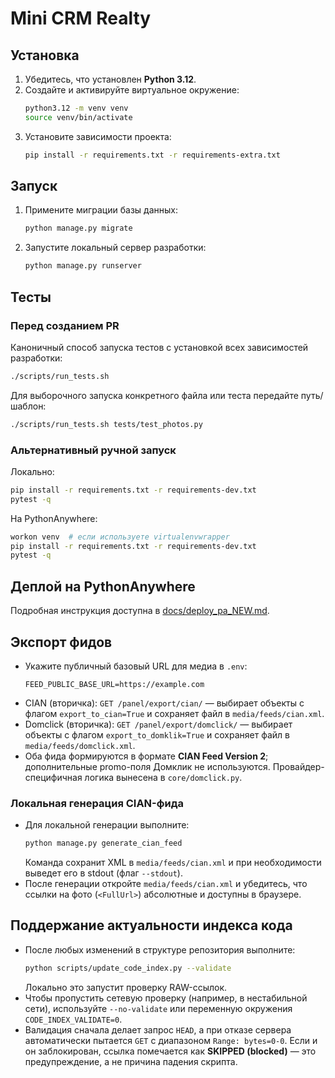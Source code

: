 # Mini CRM Realty

## Установка
1. Убедитесь, что установлен **Python 3.12**.
2. Создайте и активируйте виртуальное окружение:
   ```bash
   python3.12 -m venv venv
   source venv/bin/activate
   ```
3. Установите зависимости проекта:
   ```bash
   pip install -r requirements.txt -r requirements-extra.txt
   ```

## Запуск
1. Примените миграции базы данных:
   ```bash
   python manage.py migrate
   ```
2. Запустите локальный сервер разработки:
   ```bash
   python manage.py runserver
   ```

## Тесты

### Перед созданием PR

Каноничный способ запуска тестов с установкой всех зависимостей разработки:

```bash
./scripts/run_tests.sh
```

Для выборочного запуска конкретного файла или теста передайте путь/шаблон:

```bash
./scripts/run_tests.sh tests/test_photos.py
```

### Альтернативный ручной запуск

Локально:
```bash
pip install -r requirements.txt -r requirements-dev.txt
pytest -q
```
На PythonAnywhere:
```bash
workon venv  # если используете virtualenvwrapper
pip install -r requirements.txt -r requirements-dev.txt
pytest -q
```

## Деплой на PythonAnywhere
Подробная инструкция доступна в [docs/deploy_pa_NEW.md](docs/deploy_pa_NEW.md).

## Экспорт фидов

- Укажите публичный базовый URL для медиа в `.env`:
  ```env
  FEED_PUBLIC_BASE_URL=https://example.com
  ```
- CIAN (вторичка): `GET /panel/export/cian/` — выбирает объекты с флагом `export_to_cian=True` и сохраняет файл в `media/feeds/cian.xml`.
- Domclick (вторичка): `GET /panel/export/domclick/` — выбирает объекты с флагом `export_to_domklik=True` и сохраняет файл в `media/feeds/domclick.xml`.
- Оба фида формируются в формате **CIAN Feed Version 2**; дополнительные promo-поля Домклик не используются. Провайдер-специфичная логика вынесена в `core/domclick.py`.

### Локальная генерация CIAN-фида

- Для локальной генерации выполните:
  ```bash
  python manage.py generate_cian_feed
  ```
  Команда сохранит XML в `media/feeds/cian.xml` и при необходимости выведет его в stdout (флаг `--stdout`).
- После генерации откройте `media/feeds/cian.xml` и убедитесь, что ссылки на фото (`<FullUrl>`) абсолютные и доступны в браузере.

## Поддержание актуальности индекса кода
- После любых изменений в структуре репозитория выполните:
  ```bash
  python scripts/update_code_index.py --validate
  ```
  Локально это запустит проверку RAW-ссылок.
- Чтобы пропустить сетевую проверку (например, в нестабильной сети), используйте `--no-validate` или переменную окружения `CODE_INDEX_VALIDATE=0`.
- Валидация сначала делает запрос `HEAD`, а при отказе сервера автоматически пытается `GET` с диапазоном `Range: bytes=0-0`. Если и он заблокирован, ссылка помечается как **SKIPPED (blocked)** — это предупреждение, а не причина падения скрипта.
